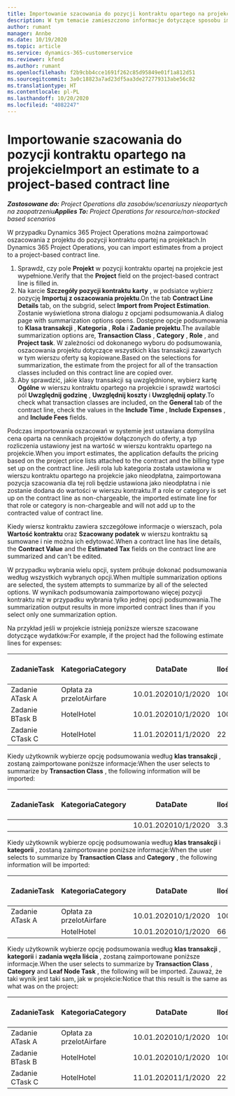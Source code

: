 ```yaml
---
title: Importowanie szacowania do pozycji kontraktu opartego na projekcie
description: W tym temacie zamieszczono informacje dotyczące sposobu importowania szacunków z projektu do wiersza kontraktu.
author: rumant
manager: Annbe
ms.date: 10/19/2020
ms.topic: article
ms.service: dynamics-365-customerservice
ms.reviewer: kfend
ms.author: rumant
ms.openlocfilehash: f2b9cbb4cce1691f262c85d95849e01f1a812d51
ms.sourcegitcommit: 3a0c18823a7ad23df5aa3de272779313abe56c82
ms.translationtype: HT
ms.contentlocale: pl-PL
ms.lasthandoff: 10/20/2020
ms.locfileid: "4082247"
---
```

# <a name="import-an-estimate-to-a-project-based-contract-line"></a><span data-ttu-id="c462f-103">Importowanie szacowania do pozycji kontraktu opartego na projekcie</span><span class="sxs-lookup"><span data-stu-id="c462f-103">Import an estimate to a project-based contract line</span></span>

<span data-ttu-id="c462f-104">_**Zastosowane do:** Project Operations dla zasobów/scenariuszy nieopartych na zaopatrzeniu_</span><span class="sxs-lookup"><span data-stu-id="c462f-104">_**Applies To:** Project Operations for resource/non-stocked based scenarios_</span></span>

<span data-ttu-id="c462f-105">W przypadku Dynamics 365 Project Operations można zaimportować oszacowania z projektu do pozycji kontraktu opartej na projektach.</span><span class="sxs-lookup"><span data-stu-id="c462f-105">In Dynamics 365 Project Operations, you can import estimates from a project to a project-based contract line.</span></span>

1. <span data-ttu-id="c462f-106">Sprawdź, czy pole **Projekt** w pozycji kontraktu opartej na projekcie jest wypełnione.</span><span class="sxs-lookup"><span data-stu-id="c462f-106">Verify that the **Project** field on the project-based contract line is filled in.</span></span>
2. <span data-ttu-id="c462f-107">Na karcie **Szczegóły pozycji kontraktu karty** , w podsiatce wybierz pozycję **Importuj z oszacowania projektu**.</span><span class="sxs-lookup"><span data-stu-id="c462f-107">On the tab **Contract Line Details** tab, on the subgrid, select **Import from Project Estimation**.</span></span> <span data-ttu-id="c462f-108">Zostanie wyświetlona strona dialogu z opcjami podsumowania.</span><span class="sxs-lookup"><span data-stu-id="c462f-108">A dialog page with summarization options opens.</span></span> <span data-ttu-id="c462f-109">Dostępne opcje podsumowania to **Klasa transakcji** , **Kategoria** , **Rola** i **Zadanie projektu**.</span><span class="sxs-lookup"><span data-stu-id="c462f-109">The available summarization options are, **Transaction Class** , **Category** , **Role** , and **Project task**.</span></span> <span data-ttu-id="c462f-110">W zależności od dokonanego wyboru do podsumowania, oszacowania projektu dotyczące wszystkich klas transakcji zawartych w tym wierszu oferty są kopiowane.</span><span class="sxs-lookup"><span data-stu-id="c462f-110">Based on the selections for summarization, the estimate from the project for all of the transaction classes included on this contract line are copied over.</span></span> 
3. <span data-ttu-id="c462f-111">Aby sprawdzić, jakie klasy transakcji są uwzględnione, wybierz kartę **Ogólne** w wierszu kontraktu opartego na projekcie i sprawdź wartości pól **Uwzględnij godzinę** , **Uwzględnij koszty** i **Uwzględnij opłaty**.</span><span class="sxs-lookup"><span data-stu-id="c462f-111">To check what transaction classes are included, on the **General** tab of the contract line, check the values in the **Include Time** , **Include Expenses** , and **Include Fees** fields.</span></span>

<span data-ttu-id="c462f-112">Podczas importowania oszacowań w systemie jest ustawiana domyślna cena oparta na cennikach projektów dołączonych do oferty, a typ rozliczenia ustawiony jest na wartość w wierszu kontraktu opartego na projekcie.</span><span class="sxs-lookup"><span data-stu-id="c462f-112">When you import estimates, the application defaults the pricing based on the project price lists attached to the contract and the billing type set up on the contract line.</span></span> <span data-ttu-id="c462f-113">Jeśli rola lub kategoria została ustawiona w wierszu kontraktu opartego na projekcie jako nieodpłatna, zaimportowana pozycja szacowania dla tej roli będzie ustawiona jako nieodpłatna i nie zostanie dodana do wartości w wierszu kontraktu.</span><span class="sxs-lookup"><span data-stu-id="c462f-113">If a role or category is set up on the contract line as non-chargeable, the imported estimate line for that role or category is non-chargeable and will not add up to the contracted value of contract line.</span></span>

<span data-ttu-id="c462f-114">Kiedy wiersz kontraktu zawiera szczegółowe informacje o wierszach, pola **Wartość kontraktu** oraz **Szacowany podatek** w wierszu kontraktu są sumowane i nie można ich edytować.</span><span class="sxs-lookup"><span data-stu-id="c462f-114">When a contract line has line details, the **Contract Value** and the **Estimated Tax** fields on the contract line are summarized and can't be edited.</span></span>

<span data-ttu-id="c462f-115">W przypadku wybrania wielu opcji, system próbuje dokonać podsumowania według wszystkich wybranych opcji.</span><span class="sxs-lookup"><span data-stu-id="c462f-115">When multiple summarization options are selected, the system attempts to summarize by all of the selected options.</span></span> <span data-ttu-id="c462f-116">W wynikach podsumowania zaimportowano więcej pozycji kontraktu niż w przypadku wybrania tylko jednej opcji podsumowania.</span><span class="sxs-lookup"><span data-stu-id="c462f-116">The summarization output results in more imported contract lines than if you select only one summarization option.</span></span>

<span data-ttu-id="c462f-117">Na przykład jeśli w projekcie istnieją poniższe wiersze szacowane dotyczące wydatków:</span><span class="sxs-lookup"><span data-stu-id="c462f-117">For example, if the project had the following estimate lines for expenses:</span></span>

| <span data-ttu-id="c462f-118">Zadanie</span><span class="sxs-lookup"><span data-stu-id="c462f-118">Task</span></span> | <span data-ttu-id="c462f-119">Kategoria</span><span class="sxs-lookup"><span data-stu-id="c462f-119">Category</span></span> | <span data-ttu-id="c462f-120">Data</span><span class="sxs-lookup"><span data-stu-id="c462f-120">Date</span></span> | <span data-ttu-id="c462f-121">Ilość</span><span class="sxs-lookup"><span data-stu-id="c462f-121">Quantity</span></span> | <span data-ttu-id="c462f-122">Cena jednostkowa</span><span class="sxs-lookup"><span data-stu-id="c462f-122">Unit price</span></span> | <span data-ttu-id="c462f-123">Kwota</span><span class="sxs-lookup"><span data-stu-id="c462f-123">Amount</span></span> |
| --- | --- | --- | --- | --- | --- |
| <span data-ttu-id="c462f-124">Zadanie A</span><span class="sxs-lookup"><span data-stu-id="c462f-124">Task A</span></span> | <span data-ttu-id="c462f-125">Opłata za przelot</span><span class="sxs-lookup"><span data-stu-id="c462f-125">Airfare</span></span> | <span data-ttu-id="c462f-126">10.01.2020</span><span class="sxs-lookup"><span data-stu-id="c462f-126">10/1/2020</span></span> | <span data-ttu-id="c462f-127">100</span><span class="sxs-lookup"><span data-stu-id="c462f-127">4</span></span> | <span data-ttu-id="c462f-128">400</span><span class="sxs-lookup"><span data-stu-id="c462f-128">400</span></span> | <span data-ttu-id="c462f-129">1600</span><span class="sxs-lookup"><span data-stu-id="c462f-129">1600</span></span> |
| <span data-ttu-id="c462f-130">Zadanie B</span><span class="sxs-lookup"><span data-stu-id="c462f-130">Task B</span></span> | <span data-ttu-id="c462f-131">Hotel</span><span class="sxs-lookup"><span data-stu-id="c462f-131">Hotel</span></span> | <span data-ttu-id="c462f-132">10.01.2020</span><span class="sxs-lookup"><span data-stu-id="c462f-132">10/1/2020</span></span> | <span data-ttu-id="c462f-133">100</span><span class="sxs-lookup"><span data-stu-id="c462f-133">4</span></span> | <span data-ttu-id="c462f-134">200</span><span class="sxs-lookup"><span data-stu-id="c462f-134">200</span></span> | <span data-ttu-id="c462f-135">800</span><span class="sxs-lookup"><span data-stu-id="c462f-135">800</span></span> |
| <span data-ttu-id="c462f-136">Zadanie C</span><span class="sxs-lookup"><span data-stu-id="c462f-136">Task C</span></span> | <span data-ttu-id="c462f-137">Hotel</span><span class="sxs-lookup"><span data-stu-id="c462f-137">Hotel</span></span> | <span data-ttu-id="c462f-138">11.01.2020</span><span class="sxs-lookup"><span data-stu-id="c462f-138">11/1/2020</span></span> | <span data-ttu-id="c462f-139">2</span><span class="sxs-lookup"><span data-stu-id="c462f-139">2</span></span> | <span data-ttu-id="c462f-140">200</span><span class="sxs-lookup"><span data-stu-id="c462f-140">200</span></span> | <span data-ttu-id="c462f-141">400</span><span class="sxs-lookup"><span data-stu-id="c462f-141">400</span></span> |

<span data-ttu-id="c462f-142">Kiedy użytkownik wybierze opcję podsumowania według **klas transakcji** , zostaną zaimportowane poniższe informacje:</span><span class="sxs-lookup"><span data-stu-id="c462f-142">When the user selects to summarize by **Transaction Class** , the following information will be imported:</span></span>

| <span data-ttu-id="c462f-143">Zadanie</span><span class="sxs-lookup"><span data-stu-id="c462f-143">Task</span></span> | <span data-ttu-id="c462f-144">Kategoria</span><span class="sxs-lookup"><span data-stu-id="c462f-144">Category</span></span> | <span data-ttu-id="c462f-145">Data</span><span class="sxs-lookup"><span data-stu-id="c462f-145">Date</span></span> | <span data-ttu-id="c462f-146">Ilość</span><span class="sxs-lookup"><span data-stu-id="c462f-146">Quantity</span></span> | <span data-ttu-id="c462f-147">Cena jednostkowa</span><span class="sxs-lookup"><span data-stu-id="c462f-147">Unit price</span></span> | <span data-ttu-id="c462f-148">Kwota</span><span class="sxs-lookup"><span data-stu-id="c462f-148">Amount</span></span> |
| --- | --- | --- | --- | --- | --- |
| &nbsp;  | &nbsp;  | <span data-ttu-id="c462f-149">10.01.2020</span><span class="sxs-lookup"><span data-stu-id="c462f-149">10/1/2020</span></span> | <span data-ttu-id="c462f-150">3.34</span><span class="sxs-lookup"><span data-stu-id="c462f-150">3.34</span></span> | <span data-ttu-id="c462f-151">840</span><span class="sxs-lookup"><span data-stu-id="c462f-151">840</span></span> | <span data-ttu-id="c462f-152">2800</span><span class="sxs-lookup"><span data-stu-id="c462f-152">2800</span></span> |

<span data-ttu-id="c462f-153">Kiedy użytkownik wybierze opcję podsumowania według **klas transakcji** i **kategorii** , zostaną zaimportowane poniższe informacje:</span><span class="sxs-lookup"><span data-stu-id="c462f-153">When the user selects to summarize by **Transaction Class** and **Category** , the following information will be imported:</span></span>

| <span data-ttu-id="c462f-154">Zadanie</span><span class="sxs-lookup"><span data-stu-id="c462f-154">Task</span></span> | <span data-ttu-id="c462f-155">Kategoria</span><span class="sxs-lookup"><span data-stu-id="c462f-155">Category</span></span> | <span data-ttu-id="c462f-156">Data</span><span class="sxs-lookup"><span data-stu-id="c462f-156">Date</span></span> | <span data-ttu-id="c462f-157">Ilość</span><span class="sxs-lookup"><span data-stu-id="c462f-157">Quantity</span></span> | <span data-ttu-id="c462f-158">Cena jednostkowa</span><span class="sxs-lookup"><span data-stu-id="c462f-158">Unit price</span></span> | <span data-ttu-id="c462f-159">Kwota</span><span class="sxs-lookup"><span data-stu-id="c462f-159">Amount</span></span> |
| --- | --- | --- | --- | --- | --- |
| <span data-ttu-id="c462f-160">Zadanie A</span><span class="sxs-lookup"><span data-stu-id="c462f-160">Task A</span></span> | <span data-ttu-id="c462f-161">Opłata za przelot</span><span class="sxs-lookup"><span data-stu-id="c462f-161">Airfare</span></span> | <span data-ttu-id="c462f-162">10.01.2020</span><span class="sxs-lookup"><span data-stu-id="c462f-162">10/1/2020</span></span> | <span data-ttu-id="c462f-163">100</span><span class="sxs-lookup"><span data-stu-id="c462f-163">4</span></span> | <span data-ttu-id="c462f-164">400</span><span class="sxs-lookup"><span data-stu-id="c462f-164">400</span></span> | <span data-ttu-id="c462f-165">1600</span><span class="sxs-lookup"><span data-stu-id="c462f-165">1600</span></span> |
| &nbsp;  | <span data-ttu-id="c462f-166">Hotel</span><span class="sxs-lookup"><span data-stu-id="c462f-166">Hotel</span></span> | <span data-ttu-id="c462f-167">10.01.2020</span><span class="sxs-lookup"><span data-stu-id="c462f-167">10/1/2020</span></span> | <span data-ttu-id="c462f-168">6</span><span class="sxs-lookup"><span data-stu-id="c462f-168">6</span></span> | <span data-ttu-id="c462f-169">200</span><span class="sxs-lookup"><span data-stu-id="c462f-169">200</span></span> | <span data-ttu-id="c462f-170">1200</span><span class="sxs-lookup"><span data-stu-id="c462f-170">1200</span></span> |

<span data-ttu-id="c462f-171">Kiedy użytkownik wybierze opcję podsumowania według **klas transakcji** , **kategorii** i **zadania węzła liścia** , zostaną zaimportowane poniższe informacje.</span><span class="sxs-lookup"><span data-stu-id="c462f-171">When the user selects to summarize by **Transaction Class** , **Category** and **Leaf Node Task** , the following will be imported.</span></span> <span data-ttu-id="c462f-172">Zauważ, że taki wynik jest taki sam, jak w projekcie:</span><span class="sxs-lookup"><span data-stu-id="c462f-172">Notice that this result is the same as what was on the project:</span></span>

| <span data-ttu-id="c462f-173">Zadanie</span><span class="sxs-lookup"><span data-stu-id="c462f-173">Task</span></span> | <span data-ttu-id="c462f-174">Kategoria</span><span class="sxs-lookup"><span data-stu-id="c462f-174">Category</span></span> | <span data-ttu-id="c462f-175">Data</span><span class="sxs-lookup"><span data-stu-id="c462f-175">Date</span></span> | <span data-ttu-id="c462f-176">Ilość</span><span class="sxs-lookup"><span data-stu-id="c462f-176">Quantity</span></span> | <span data-ttu-id="c462f-177">Cena jednostkowa</span><span class="sxs-lookup"><span data-stu-id="c462f-177">Unit price</span></span> | <span data-ttu-id="c462f-178">Kwota</span><span class="sxs-lookup"><span data-stu-id="c462f-178">Amount</span></span> |
| --- | --- | --- | --- | --- | --- |
| <span data-ttu-id="c462f-179">Zadanie A</span><span class="sxs-lookup"><span data-stu-id="c462f-179">Task A</span></span> | <span data-ttu-id="c462f-180">Opłata za przelot</span><span class="sxs-lookup"><span data-stu-id="c462f-180">Airfare</span></span> | <span data-ttu-id="c462f-181">10.01.2020</span><span class="sxs-lookup"><span data-stu-id="c462f-181">10/1/2020</span></span> | <span data-ttu-id="c462f-182">100</span><span class="sxs-lookup"><span data-stu-id="c462f-182">4</span></span> | <span data-ttu-id="c462f-183">400</span><span class="sxs-lookup"><span data-stu-id="c462f-183">400</span></span> | <span data-ttu-id="c462f-184">1600</span><span class="sxs-lookup"><span data-stu-id="c462f-184">1600</span></span> |
| <span data-ttu-id="c462f-185">Zadanie B</span><span class="sxs-lookup"><span data-stu-id="c462f-185">Task B</span></span> | <span data-ttu-id="c462f-186">Hotel</span><span class="sxs-lookup"><span data-stu-id="c462f-186">Hotel</span></span> | <span data-ttu-id="c462f-187">10.01.2020</span><span class="sxs-lookup"><span data-stu-id="c462f-187">10/1/2020</span></span> | <span data-ttu-id="c462f-188">100</span><span class="sxs-lookup"><span data-stu-id="c462f-188">4</span></span> | <span data-ttu-id="c462f-189">200</span><span class="sxs-lookup"><span data-stu-id="c462f-189">200</span></span> | <span data-ttu-id="c462f-190">800</span><span class="sxs-lookup"><span data-stu-id="c462f-190">800</span></span> |
| <span data-ttu-id="c462f-191">Zadanie C</span><span class="sxs-lookup"><span data-stu-id="c462f-191">Task C</span></span> | <span data-ttu-id="c462f-192">Hotel</span><span class="sxs-lookup"><span data-stu-id="c462f-192">Hotel</span></span> | <span data-ttu-id="c462f-193">11.01.2020</span><span class="sxs-lookup"><span data-stu-id="c462f-193">11/1/2020</span></span> | <span data-ttu-id="c462f-194">2</span><span class="sxs-lookup"><span data-stu-id="c462f-194">2</span></span> | <span data-ttu-id="c462f-195">200</span><span class="sxs-lookup"><span data-stu-id="c462f-195">200</span></span> | <span data-ttu-id="c462f-196">400</span><span class="sxs-lookup"><span data-stu-id="c462f-196">400</span></span> |

